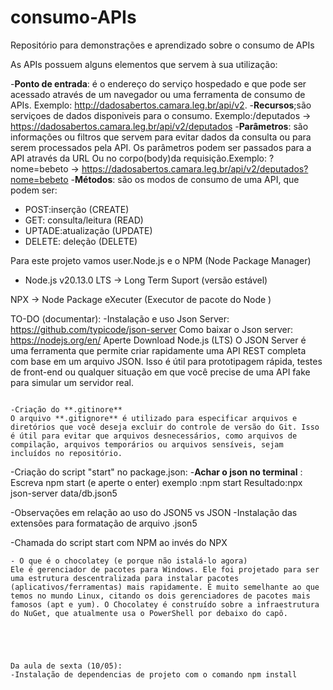 # consumo-APIs
Repositório para demonstrações e aprendizado sobre o consumo de APIs


As APIs possuem alguns elementos que servem à sua utilização:

-**Ponto de entrada**: é o endereço do serviço hospedado e que pode ser acessado através de um navegador ou uma ferramenta de consumo de APIs. Exemplo: <http://dadosabertos.camara.leg.br/api/v2>.
-**Recursos**;são serviçoes de dados disponiveis para o consumo.
Exemplo:/deputados -> <https://dadosabertos.camara.leg.br/api/v2/deputados>
-**Parâmetros**: são informações ou filtros que servem para evitar dados da consulta ou para serem processados pela API. Os parâmetros podem ser passados para a API através da URL Ou no corpo(body)da requisição.Exemplo: ?nome=bebeto -> <https://dadosabertos.camara.leg.br/api/v2/deputados?nome=bebeto>
-**Métodos**: são os modos de consumo de uma API, que podem ser:
- POST:inserção (CREATE)
- GET: consulta/leitura (READ)
- UPTADE:atualização (UPDATE)
- DELETE: deleção (DELETE)


Para este projeto vamos user.Node.js e o NPM (Node Package Manager)
- Node.js v20.13.0 LTS -> Long Term Suport (versão estável)


NPX -> Node Package eXecuter (Executor de pacote do Node
)



 TO-DO (documentar):
 -Instalação e uso Json Server: <https://github.com/typicode/json-server>
 Como baixar o Json server: <https://nodejs.org/en/> Aperte Download Node.js (LTS)
O JSON Server é uma ferramenta que permite criar rapidamente uma API REST completa com base em um arquivo JSON. Isso é útil para prototipagem rápida, testes de front-end ou qualquer situação em que você precise de uma API fake para simular um servidor real.


~~~~

-Criação do **.gitinore**
O arquivo **.gitignore** é utilizado para especificar arquivos e diretórios que você deseja excluir do controle de versão do Git. Isso é útil para evitar que arquivos desnecessários, como arquivos de compilação, arquivos temporários ou arquivos sensíveis, sejam incluídos no repositório.

~~~~
 -Criação do script "start" no package.json:
 -**Achar o json no terminal** : Escreva npm start (e aperte o enter)
 exemplo :npm start 
 Resultado:npx json-server data/db.json5

 -Observações em relação ao uso do JSON5 vs JSON
 -Instalação das extensões para formatação de arquivo .json5

 -Chamada do script start com NPM ao invés do NPX

 ~~~
- O que é o chocolatey (e porque não istalá-lo agora)
 Ele é gerenciador de pacotes para Windows. Ele foi projetado para ser uma estrutura descentralizada para instalar pacotes (aplicativos/ferramentas) mais rapidamente. É muito semelhante ao que temos no mundo Linux, citando os dois gerenciadores de pacotes mais famosos (apt e yum). O Chocolatey é construído sobre a infraestrutura do NuGet, que atualmente usa o PowerShell por debaixo do capô.





 Da aula de sexta (10/05):
 -Instalação de dependencias de projeto com o comando npm install 